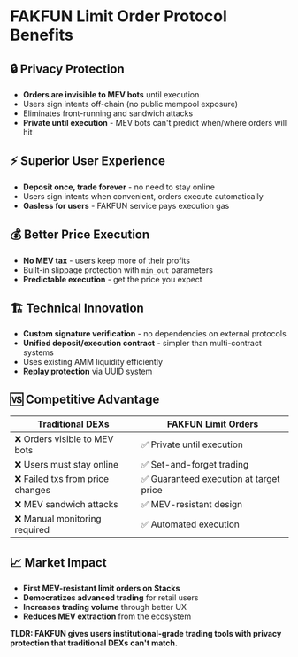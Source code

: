 # FAKFUN Limit Order Protocol Benefits

## 🔒 **Privacy Protection**

- **Orders are invisible to MEV bots** until execution
- Users sign intents off-chain (no public mempool exposure)
- Eliminates front-running and sandwich attacks
- **Private until execution** - MEV bots can't predict when/where orders will hit

## ⚡ **Superior User Experience**

- **Deposit once, trade forever** - no need to stay online
- Users sign intents when convenient, orders execute automatically
- **Gasless for users** - FAKFUN service pays execution gas

## 💰 **Better Price Execution**

- **No MEV tax** - users keep more of their profits
- Built-in slippage protection with `min_out` parameters
- **Predictable execution** - get the price you expect

## 🏗️ **Technical Innovation**

- **Custom signature verification** - no dependencies on external protocols
- **Unified deposit/execution contract** - simpler than multi-contract systems
- Uses existing AMM liquidity efficiently
- **Replay protection** via UUID system

## 🆚 **Competitive Advantage**

| **Traditional DEXs**             | **FAKFUN Limit Orders**                 |
| -------------------------------- | --------------------------------------- |
| ❌ Orders visible to MEV bots    | ✅ Private until execution              |
| ❌ Users must stay online        | ✅ Set-and-forget trading               |
| ❌ Failed txs from price changes | ✅ Guaranteed execution at target price |
| ❌ MEV sandwich attacks          | ✅ MEV-resistant design                 |
| ❌ Manual monitoring required    | ✅ Automated execution                  |

## 📈 **Market Impact**

- **First MEV-resistant limit orders on Stacks**
- **Democratizes advanced trading** for retail users
- **Increases trading volume** through better UX
- **Reduces MEV extraction** from the ecosystem

**TLDR: FAKFUN gives users institutional-grade trading tools with privacy protection that traditional DEXs can't match.**

